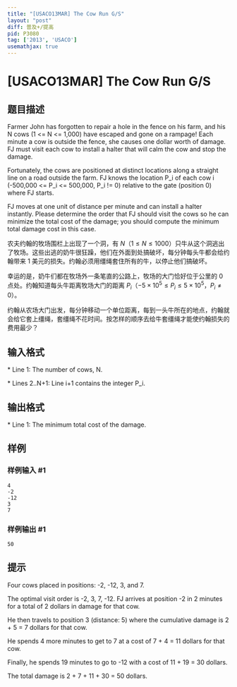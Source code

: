 ```yaml
---
title: "[USACO13MAR] The Cow Run G/S"
layout: "post"
diff: 普及+/提高
pid: P3080
tag: ['2013', 'USACO']
usemathjax: true
---
```


# [USACO13MAR] The Cow Run G/S
## 题目描述

Farmer John has forgotten to repair a hole in the fence on his farm, and his N cows (1 <= N <= 1,000) have escaped and gone on a rampage! Each minute a cow is outside the fence, she causes one dollar worth of damage. FJ must visit each cow to install a halter that will calm the cow and stop the damage.

Fortunately, the cows are positioned at distinct locations along a straight line on a road outside the farm. FJ knows the location P\_i of each cow i (-500,000 <= P\_i <= 500,000, P\_i != 0) relative to the gate (position 0) where FJ starts.

FJ moves at one unit of distance per minute and can install a halter instantly. Please determine the order that FJ should visit the cows so he can minimize the total cost of the damage; you should compute the minimum total damage cost in this case.

农夫约翰的牧场围栏上出现了一个洞，有 $N$（$1\le N\le 1000$）只牛从这个洞逃出了牧场。这些出逃的奶牛很狂躁，他们在外面到处搞破坏，每分钟每头牛都会给约翰带来 $1$ 美元的损失。约翰必须用缰绳套住所有的牛，以停止他们搞破坏。

幸运的是，奶牛们都在牧场外一条笔直的公路上，牧场的大门恰好位于公里的 $0$ 点处。约翰知道每头牛距离牧场大门的距离 $P_i$（$-5\times10^5\le P_i\le5\times 10^5$，$P_i\ne0$）。

约翰从农场大门出发，每分钟移动一个单位距离，每到一头牛所在的地点，约翰就会给它套上缰绳，套缰绳不花时间。按怎样的顺序去给牛套缰绳才能使约翰损失的费用最少？
## 输入格式

\* Line 1: The number of cows, N.

\* Lines 2..N+1: Line i+1 contains the integer P\_i.

## 输出格式

\* Line 1: The minimum total cost of the damage.

## 样例

### 样例输入 #1
```
4 
-2 
-12 
3 
7 

```
### 样例输出 #1
```
50 

```
## 提示

Four cows placed in positions: -2, -12, 3, and 7.


The optimal visit order is -2, 3, 7, -12. FJ arrives at position -2 in 2 minutes for a total of 2 dollars in damage for that cow.

He then travels to position 3 (distance: 5) where the cumulative damage is 2 + 5 = 7 dollars for that cow.

He spends 4 more minutes to get to 7 at a cost of 7 + 4 = 11 dollars for that cow.

Finally, he spends 19 minutes to go to -12 with a cost of 11 + 19 = 30 dollars.

The total damage is 2 + 7 + 11 + 30 = 50 dollars. 


